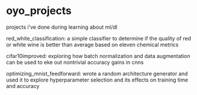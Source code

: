 # oyo_projects
projects i've done during learning about ml/dl 

red_white_classification: a simple classifier to determine if the quality of red or white wine is better than average based on eleven chemical metrics 

cifar10improved: exploring how batch normalization and data augmentation can be used to eke out nontrivial accuracy gains in cnns

optimizing_mnist_feedforward: wrote a random architecture generator and used it to explore hyperparameter selection and its effects on training time and accuracy
